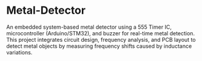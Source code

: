 # Metal-Detector
An embedded system-based metal detector using a 555 Timer IC, microcontroller (Arduino/STM32), and buzzer for real-time metal detection. This project integrates circuit design, frequency analysis, and PCB layout to detect metal objects by measuring frequency shifts caused by inductance variations.
